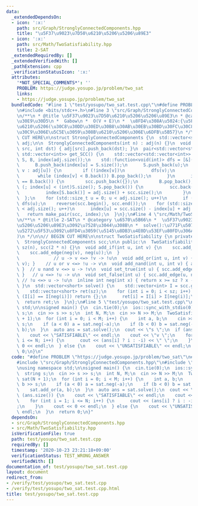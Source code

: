 ```yaml
---
data:
  _extendedDependsOn:
  - icon: ':x:'
    path: src/Graph/StronglyConnectedComponents.hpp
    title: "\u5F37\u9023\u7D50\u6210\u5206\u5206\u89E3"
  - icon: ':x:'
    path: src/Math/TwoSatisfiability.hpp
    title: 2-SAT
  _extendedRequiredBy: []
  _extendedVerifiedWith: []
  _pathExtension: cpp
  _verificationStatusIcon: ':x:'
  attributes:
    '*NOT_SPECIAL_COMMENTS*': ''
    PROBLEM: https://judge.yosupo.jp/problem/two_sat
    links:
    - https://judge.yosupo.jp/problem/two_sat
  bundledCode: "#line 1 \"test/yosupo/two_sat.test.cpp\"\n#define PROBLEM \"https://judge.yosupo.jp/problem/two_sat\"\
    \n#include <bits/stdc++.h>\n#line 3 \"src/Graph/StronglyConnectedComponents.hpp\"\
    \n/**\n * @title \u5F37\u9023\u7D50\u6210\u5206\u5206\u89E3\n * @category \u30B0\
    \u30E9\u30D5\n *  Gabow\n *  O(V + E)\n *  \u8FD4\u308A\u5024:{\u5F37\u9023\u7D50\
    \u6210\u5206(\u30C8\u30DD\u30ED\u30B8\u30AB\u30EB\u30BD\u30FC\u30C8),\u30CE\u30FC\
    \u30C9\u306E\u5C5E\u3059\u308B\u6210\u5206\u306E\u6DFB\u5B57}\n */\n\n// BEGIN\
    \ CUT HERE\n\nstruct StronglyConnectedComponents {\n  std::vector<std::vector<int>>\
    \ adj;\n\n  StronglyConnectedComponents(int n) : adj(n) {}\n  void add_edge(int\
    \ src, int dst) { adj[src].push_back(dst); }\n  pair<std::vector<std::vector<int>>,\
    \ std::vector<int>> get_SCC() {\n    std::vector<std::vector<int>> scc;\n    std::vector<int>\
    \ S, B, index(adj.size());\n    std::function<void(int)> dfs = [&](int u) {\n\
    \      B.push_back(index[u] = S.size());\n      S.push_back(u);\n      for (int\
    \ v : adj[u]) {\n        if (!index[v])\n          dfs(v);\n        else\n   \
    \       while (index[v] < B.back()) B.pop_back();\n      }\n      if (index[u]\
    \ == B.back()) {\n        scc.push_back({});\n        B.pop_back();\n        for\
    \ (; index[u] < (int)S.size(); S.pop_back()) {\n          scc.back().push_back(S.back());\n\
    \          index[S.back()] = adj.size() + scc.size();\n        }\n      }\n  \
    \  };\n    for (std::size_t u = 0; u < adj.size(); u++)\n      if (!index[u])\
    \ dfs(u);\n    reverse(scc.begin(), scc.end());\n    for (std::size_t u = 0; u\
    \ < adj.size(); u++)\n      index[u] = scc.size() - index[u] + adj.size();\n \
    \   return make_pair(scc, index);\n  }\n};\n#line 4 \"src/Math/TwoSatisfiability.hpp\"\
    \n/**\n * @title 2-SAT\n * @category \u6570\u5B66\n *  \u5F37\u9023\u7D50\u6210\
    \u5206\u5206\u89E3\u3092\u7528\u3044\u308B\n *  solve():\u771F\u507D\u5024\u306E\
    \u5272\u5F53\u3092\u8FD4\u3059(\u5145\u8DB3\u4E0D\u53EF\u80FD\u306A\u3089\u7A7A\
    )\n */\n\n// BEGIN CUT HERE\n\nstruct TwoSatisfiability {\n private:\n  int sz;\n\
    \  StronglyConnectedComponents scc;\n\n public:\n  TwoSatisfiability(int n) :\
    \ sz(n), scc(2 * n) {}\n  void add_if(int u, int v) {\n    scc.add_edge(u, v);\n\
    \    scc.add_edge(neg(v), neg(u));\n  }                                      \
    \             // u -> v <=> !v -> !u\n  void add_or(int u, int v) { add_if(neg(u),\
    \ v); }    // u or v <=> !u -> v\n  void add_nand(int u, int v) { add_if(u, neg(v));\
    \ }  // u nand v <=> u -> !v\n  void set_true(int u) { scc.add_edge(neg(u), u);\
    \ }   // u <=> !u -> u\n  void set_false(int u) { scc.add_edge(u, neg(u)); } \
    \ // !u <=> u -> !u\n  inline int neg(int x) { return x >= sz ? x - sz : x + sz;\
    \ }\n  std::vector<short> solve() {\n    std::vector<int> I = scc.get_SCC().second;\n\
    \    std::vector<short> ret(sz);\n    for (int i = 0; i < sz; i++) {\n      if\
    \ (I[i] == I[neg(i)]) return {};\n      ret[i] = I[i] > I[neg(i)];\n    }\n  \
    \  return ret;\n  }\n};\n#line 5 \"test/yosupo/two_sat.test.cpp\"\nusing namespace\
    \ std;\n\nsigned main() {\n  cin.tie(0);\n  ios::sync_with_stdio(0);\n  string\
    \ s;\n  cin >> s >> s;\n  int N, M;\n  cin >> N >> M;\n  TwoSatisfiability sat(N\
    \ + 1);\n  for (int i = 0; i < M; i++) {\n    int a, b;\n    cin >> a >> b >>\
    \ s;\n    if (a < 0) a = sat.neg(-a);\n    if (b < 0) b = sat.neg(-b);\n    sat.add_or(a,\
    \ b);\n  }\n  auto ans = sat.solve();\n  cout << \"s \";\n  if (ans.size()) {\n\
    \    cout << \"SATISFIABLE\" << endl;\n    cout << \"v \";\n    for (int i = 1;\
    \ i <= N; i++) {\n      cout << (ans[i] ? i : -i) << \" \";\n    }\n    cout <<\
    \ 0 << endl;\n  } else {\n    cout << \"UNSATISFIABLE\" << endl;\n  }\n  return\
    \ 0;\n}\n"
  code: "#define PROBLEM \"https://judge.yosupo.jp/problem/two_sat\"\n#include <bits/stdc++.h>\n\
    #include \"src/Graph/StronglyConnectedComponents.hpp\"\n#include \"src/Math/TwoSatisfiability.hpp\"\
    \nusing namespace std;\n\nsigned main() {\n  cin.tie(0);\n  ios::sync_with_stdio(0);\n\
    \  string s;\n  cin >> s >> s;\n  int N, M;\n  cin >> N >> M;\n  TwoSatisfiability\
    \ sat(N + 1);\n  for (int i = 0; i < M; i++) {\n    int a, b;\n    cin >> a >>\
    \ b >> s;\n    if (a < 0) a = sat.neg(-a);\n    if (b < 0) b = sat.neg(-b);\n\
    \    sat.add_or(a, b);\n  }\n  auto ans = sat.solve();\n  cout << \"s \";\n  if\
    \ (ans.size()) {\n    cout << \"SATISFIABLE\" << endl;\n    cout << \"v \";\n\
    \    for (int i = 1; i <= N; i++) {\n      cout << (ans[i] ? i : -i) << \" \"\
    ;\n    }\n    cout << 0 << endl;\n  } else {\n    cout << \"UNSATISFIABLE\" <<\
    \ endl;\n  }\n  return 0;\n}"
  dependsOn:
  - src/Graph/StronglyConnectedComponents.hpp
  - src/Math/TwoSatisfiability.hpp
  isVerificationFile: true
  path: test/yosupo/two_sat.test.cpp
  requiredBy: []
  timestamp: '2020-10-23 23:21:18+09:00'
  verificationStatus: TEST_WRONG_ANSWER
  verifiedWith: []
documentation_of: test/yosupo/two_sat.test.cpp
layout: document
redirect_from:
- /verify/test/yosupo/two_sat.test.cpp
- /verify/test/yosupo/two_sat.test.cpp.html
title: test/yosupo/two_sat.test.cpp
---
```

